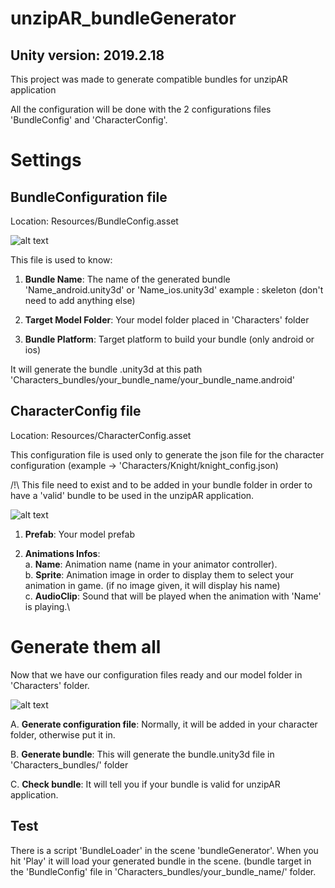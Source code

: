 # unzipAR_bundleGenerator

## Unity version: 2019.2.18

This project was made to generate compatible bundles for unzipAR application

All the configuration will be done with the 2 configurations files 'BundleConfig' and 'CharacterConfig'.

# Settings

## BundleConfiguration file

Location: Resources/BundleConfig.asset

![alt text](https://github.com/nyudeb/unzipAR_bundleGenerator/blob/master/git-images/bundleConfig.png)

This file is used to know:

1. <b>Bundle Name</b>: The name of the generated bundle 'Name_android.unity3d' or 'Name_ios.unity3d' example : skeleton (don't need to add anything else)

2. <b>Target Model Folder</b>: Your model folder placed in 'Characters' folder

3. <b>Bundle Platform</b>: Target platform to build your bundle (only android or ios)

It will generate the bundle .unity3d at this path 'Characters_bundles/your_bundle_name/your_bundle_name.android'

## CharacterConfig file

Location: Resources/CharacterConfig.asset

This configuration file is used only to generate the json file for the character configuration (example -> 'Characters/Knight/knight_config.json)

/!\ This file need to exist and to be added in your bundle folder in order to have a 'valid' bundle to be used in the unzipAR application.

![alt text](https://github.com/nyudeb/unzipAR_bundleGenerator/blob/master/git-images/character_config_skeleton_example.png)

1. <b>Prefab</b>: Your model prefab

2. <b>Animations Infos</b>:\
  a. <b>Name</b>: Animation name (name in your animator controller).\
  b. <b>Sprite</b>: Animation image in order to display them to select your animation in game. (if no image given, it will display his name)\
  c. <b>AudioClip</b>: Sound that will be played when the animation with 'Name' is playing.\
  

# Generate them all

Now that we have our configuration files ready and our model folder in 'Characters' folder.

![alt text](https://github.com/nyudeb/unzipAR_bundleGenerator/blob/master/git-images/assetBundle_dropdown.png)

A. <b>Generate configuration file</b>:
  Normally, it will be added in your character folder, otherwise put it in.

B. <b>Generate bundle</b>:
This will generate the bundle.unity3d file in 'Characters_bundles/' folder

C. <b>Check bundle</b>:
It will tell you if your bundle is valid for unzipAR application.

## Test

There is a script 'BundleLoader' in the scene 'bundleGenerator'. When you hit 'Play' it will load your generated bundle in the scene. (bundle target in the 'BundleConfig' file in 'Characters_bundles/your_bundle_name/' folder.
